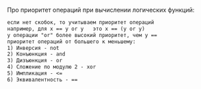 
Про приоритет операций при вычислении логических функций:  

```txt
если нет скобок, то учитываем приоритет операций
например, для x == y or y   это x == (y or y)
у операции "or" более высокий приоритет, чем у ==
приоритет операций от большего к меньшему:
1) Инверсия - not
2) Конъюнкция - and
3) Дизъюнкция - or
4) Сложение по модулю 2 - xor
5) Импликация - <= 
6) Эквивалентность - ==
```
